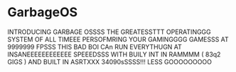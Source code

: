 # GarbageOS
INTRODUCING GARBAGE OSSSS THE GREATESSTTT OPERATINGGG SYSTEM OF ALL TIMEEE PERSOFMRING YOUR GAMINGGGG GAMESSS AT 9999999 FPSSS THIS BAD BOI CAn RUN EVERYTHUGN AT INSANEEEEEEEEEEEE SPEEEDSSS WITH BUILY INT IN RAMMMM ( 83q2 GIGS ) AND BUILT IN ASRTXXX 34090sSSSS!!! LESS GOOOOOOOOO
